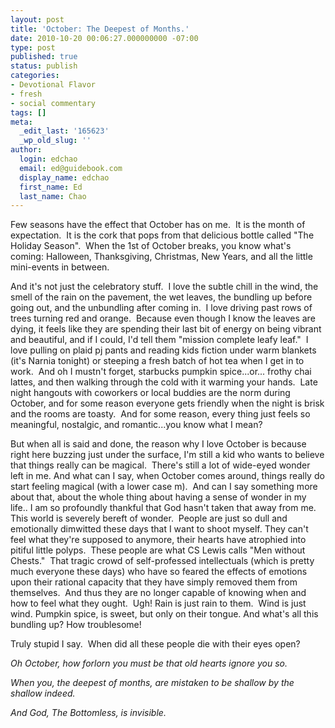 ```yaml
---
layout: post
title: 'October: The Deepest of Months.'
date: 2010-10-20 00:06:27.000000000 -07:00
type: post
published: true
status: publish
categories:
- Devotional Flavor
- fresh
- social commentary
tags: []
meta:
  _edit_last: '165623'
  _wp_old_slug: ''
author:
  login: edchao
  email: ed@guidebook.com
  display_name: edchao
  first_name: Ed
  last_name: Chao
---
```

<p>Few seasons have the effect that October has on me.  It is the month of expectation.  It is the cork that pops from that delicious bottle called "The Holiday Season".  When the 1st of October breaks, you know what's coming: Halloween, Thanksgiving, Christmas, New Years, and all the little mini-events in between.</p>
<p>And it's not just the celebratory stuff.  I love the subtle chill in the wind, the smell of the rain on the pavement, the wet leaves, the bundling up before going out, and the unbundling after coming in.  I love driving past rows of trees turning red and orange.  Because even though I know the leaves are dying, it feels like they are spending their last bit of energy on being vibrant and beautiful, and if I could, I'd tell them "mission complete leafy leaf."  I love pulling on plaid pj pants and reading kids fiction under warm blankets (it's Narnia tonight) or steeping a fresh batch of hot tea when I get in to work.  And oh I mustn't forget, starbucks pumpkin spice...or... frothy chai lattes, and then walking through the cold with it warming your hands.  Late night hangouts with coworkers or local buddies are the norm during October, and for some reason everyone gets friendly when the night is brisk and the rooms are toasty.  And for some reason, every thing just feels so meaningful, nostalgic, and romantic...you know what I mean?</p>
<p>But when all is said and done, the reason why I love October is because right here buzzing just under the surface, I'm still a kid who wants to believe that things really can be magical.  There's still a lot of wide-eyed wonder left in me. And what can I say, when October comes around, things really do start feeling magical (with a lower case m).  And can I say something more about that, about the whole thing about having a sense of wonder in my life.. I am so profoundly thankful that God hasn't taken that away from me. This world is severely bereft of wonder.  People are just so dull and emotionally dimwitted these days that I want to shoot myself. They can't feel what they're supposed to anymore, their hearts have atrophied into pitiful little polyps.  These people are what CS Lewis calls "Men without Chests."  That tragic crowd of self-professed intellectuals (which is pretty much everyone these days) who have so feared the effects of emotions upon their rational capacity that they have simply removed them from themselves.  And thus they are no longer capable of knowing when and how to feel what they ought.  Ugh! Rain is just rain to them.  Wind is just wind. Pumpkin spice, is sweet, but only on their tongue. And what's all this bundling up? How troublesome!</p>
<p>Truly stupid I say.  When did all these people die with their eyes open?</p>
<p><em>Oh October, how forlorn you must be that old hearts ignore you so.</em></p>
<p><em>When you, the deepest of months, are mistaken to be shallow by the shallow indeed.</em></p>
<p><em>And God, The Bottomless, is invisible.</em></p>
